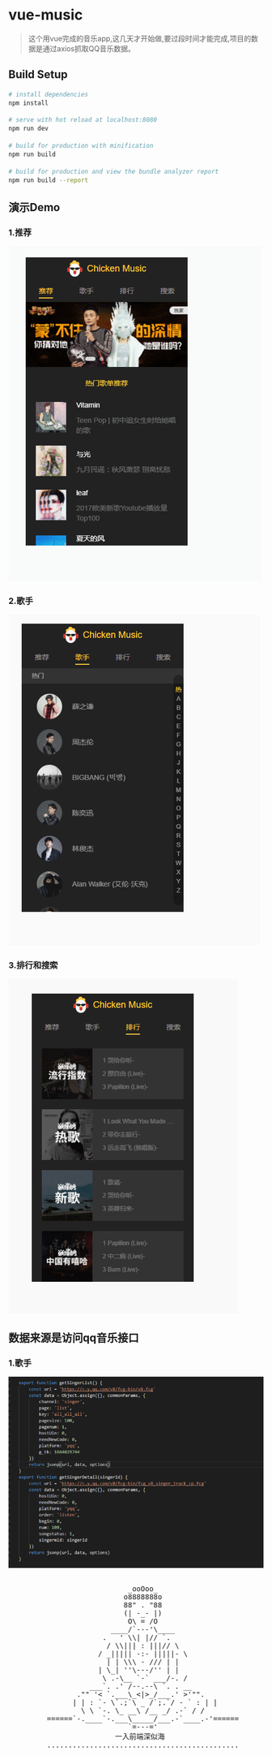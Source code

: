 # vue-music

> 这个用vue完成的音乐app,这几天才开始做,要过段时间才能完成,项目的数据是通过axios抓取QQ音乐数据。

## Build Setup

``` bash
# install dependencies
npm install

# serve with hot reload at localhost:8080
npm run dev

# build for production with minification
npm run build

# build for production and view the bundle analyzer report
npm run build --report
```
## 演示Demo
### 1.推荐
![tuijian.gif](https://github.com/gaokaomim/vue-music/blob/master/demo/tuijian.gif)
### 2.歌手
![geshou.gif](https://github.com/gaokaomim/vue-music/blob/master/demo/geshou.gif)
### 3.排行和搜索
![搜索和排行.gif](https://github.com/gaokaomim/vue-music/blob/master/demo/搜索和排行.gif)
## 数据来源是访问qq音乐接口
### 1.歌手
![singer.png](https://github.com/gaokaomim/vue-music/blob/master/demo/singer.png)
<pre>

                            _ooOoo_  
                           o8888888o  
                           88" . "88  
                           (| -_- |)  
                            O\ = /O  
                        ____/`---'\____  
                      .   ' \\| |// `.  
                       / \\||| : |||// \  
                     / _||||| -:- |||||- \  
                       | | \\\ - /// | |  
                     | \_| ''\---/'' | |  
                      \ .-\__ `-` ___/-. /  
                   ___`. .' /--.--\ `. . __  
                ."" '< `.___\_<|>_/___.' >'"".  
               | | : `- \`.;`\ _ /`;.`/ - ` : | |  
                 \ \ `-. \_ __\ /__ _/ .-` / /  
         ======`-.____`-.___\_____/___.-`____.-'======  
                            `=---='  
                         一入前端深似海
         .............................................  
 </pre>

